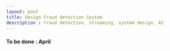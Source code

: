 ```yaml
---
layout: post
title: Design Fraud detection System
description : fraud detection, streaming, system design, AI
---
```


#### To be done : April
